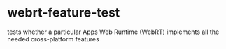 webrt-feature-test
==================

tests whether a particular Apps Web Runtime (WebRT) implements all the needed cross-platform features